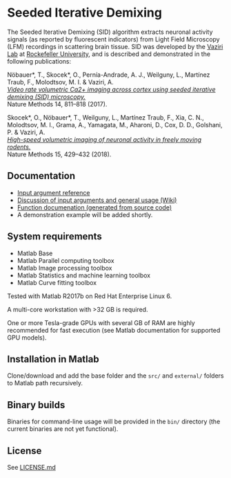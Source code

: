 # Seeded Iterative Demixing
The Seeded Iterative Demixing (SID) algorithm extracts neuronal activity signals (as reported by fluorescent indicators) from Light Field Microscopy (LFM) recordings in scattering brain tissue. SID was developed by the [Vaziri Lab](http://vaziria.com/) at [Rockefeller University](https://www.rockefeller.edu/), and is described and demonstrated in the following publications:

Nöbauer*, T., Skocek*, O., Pernía-Andrade, A. J., Weilguny, L., Martínez Traub, F., Molodtsov, M. I. & Vaziri, A.  
[*Video rate volumetric Ca2+ imaging across cortex using seeded iterative demixing (SID) microscopy.*](https://www.nature.com/articles/nmeth.4341)  
Nature Methods 14, 811–818 (2017).

Skocek*, O., Nöbauer*, T., Weilguny, L., Martínez Traub, F., Xia, C. N., Molodtsov, M. I., Grama, A., Yamagata, M., Aharoni, D., Cox, D. D., Golshani, P. & Vaziri, A.  
[*High-speed volumetric imaging of neuronal activity in freely moving rodents.*](https://www.nature.com/articles/s41592-018-0008-0)  
Nature Methods 15, 429–432 (2018).

## Documentation
- [Input argument reference](http://htmlpreview.github.com/?https://raw.githubusercontent.com/vazirilab/sid/master/docs/published_m_files/sid_config_manage.html)
- [Discussion of input arguments and general usage (Wiki)](https://github.com/vazirilab/sid/wiki/Description-and-usage)
- [Function documenation (generated from source code)](https://github.com/vazirilab/sid/tree/master/docs/published_m_files)
- A demonstration example will be added shortly.

## System requirements
- Matlab Base
- Matlab Parallel computing toolbox
- Matlab Image processing toolbox
- Matlab Statistics and machine learning toolbox
- Matlab Curve fitting toolbox

Tested with Matlab R2017b on Red Hat Enterprise Linux 6.

A multi-core workstation with >32 GB is required.

One or more Tesla-grade GPUs with several GB of RAM are highly recommended for fast execution (see Matlab documentation for supported GPU models).

## Installation in Matlab
Clone/download and add the base folder and the `src/` and `external/` folders to Matlab path recursively.

## Binary builds
Binaries for command-line usage will be provided in the `bin/` directory (the current binaries are not yet functional).

## License
See [LICENSE.md](LICENSE.md)
